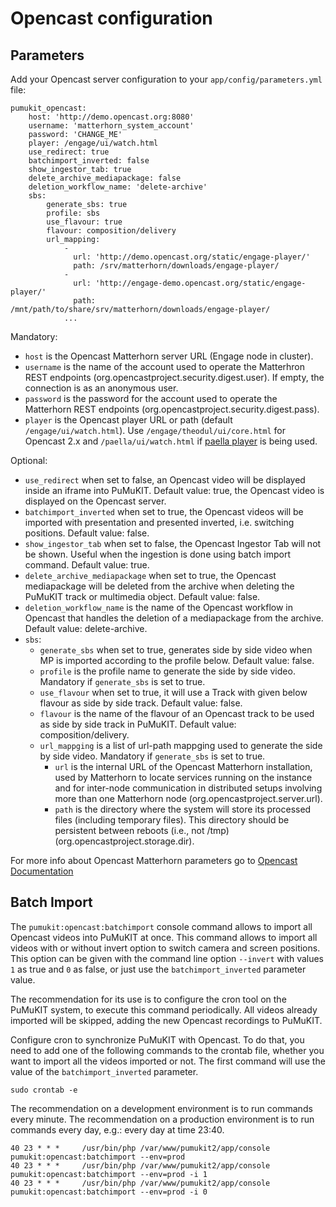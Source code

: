 # Opencast configuration

## Parameters

Add your Opencast server configuration to your `app/config/parameters.yml` file:

```
pumukit_opencast:
    host: 'http://demo.opencast.org:8080'
    username: 'matterhorn_system_account'
    password: 'CHANGE_ME'
    player: /engage/ui/watch.html
    use_redirect: true
    batchimport_inverted: false
    show_ingestor_tab: true
    delete_archive_mediapackage: false
    deletion_workflow_name: 'delete-archive'
    sbs:
        generate_sbs: true
        profile: sbs
        use_flavour: true
        flavour: composition/delivery
        url_mapping:
            -
              url: 'http://demo.opencast.org/static/engage-player/'
              path: /srv/matterhorn/downloads/engage-player/
            -
              url: 'http://engage-demo.opencast.org/static/engage-player/'
              path: /mnt/path/to/share/srv/matterhorn/downloads/engage-player/
            ...
```
Mandatory:
   - `host` is the Opencast Matterhorn server URL (Engage node in cluster).
   - `username` is the name of the account used to operate the Matterhron REST endpoints (org.opencastproject.security.digest.user). If empty, the connection is as an anonymous user.
   - `password` is the password for the account used to operate the Matterhorn REST endpoints (org.opencastproject.security.digest.pass).
   - `player` is the Opencast player URL or path (default `/engage/ui/watch.html`). Use `/engage/theodul/ui/core.html` for Opencast 2.x and `/paella/ui/watch.html` if [paella player](http://paellaplayer.upv.es/) is being used.

Optional:
   - `use_redirect` when set to false, an Opencast video will be displayed inside an iframe into PuMuKIT. Default value: true, the Opencast video is displayed on the Opencast server.
   - `batchimport_inverted` when set to true, the Opencast videos will be imported with presentation and presented inverted, i.e. switching positions. Default value: false.
   - `show_ingestor_tab` when set to false, the Opencast Ingestor Tab will not be shown. Useful when the ingestion is done using batch import command. Default value: true.
   - `delete_archive_mediapackage` when set to true, the Opencast mediapackage will be deleted from the archive when deleting the PuMuKIT track or multimedia object. Default value: false.
   - `deletion_workflow_name` is the name of the Opencast workflow in Opencast that handles the deletion of a mediapackage from the archive. Default value: delete-archive.
   - `sbs`:
      - `generate_sbs` when set to true, generates side by side video when MP is imported according to the profile below. Default value: false.
      - `profile` is the profile name to generate the side by side video. Mandatory if `generate_sbs` is set to true.
      - `use_flavour` when set to true, it will use a Track with given below flavour as side by side track. Default value: false.
      - `flavour` is the name of the flavour of an Opencast track to be used as side by side track in PuMuKIT. Default value: composition/delivery.
      - `url_mappging` is a list of url-path mappging used to generate the side by side video. Mandatory if `generate_sbs` is set to true.
          - `url` is the internal URL of the Opencast Matterhorn installation, used by Matterhorn to locate services running on the instance and for inter-node communication in distributed setups involving more than one Matterhorn node (org.opencastproject.server.url).
          - `path` is the directory where the system will store its processed files (including temporary files). This directory should be persistent between reboots (i.e., not /tmp) (org.opencastproject.storage.dir).

For more info about Opencast Matterhorn parameters go to [Opencast Documentation](https://bitbucket.org/opencast-community/matterhorn/src/d9890525acc0c14ee20b2523da4873551c6a91f2/etc/config.properties?at=master)


## Batch Import

The `pumukit:opencast:batchimport` console command allows to import all Opencast videos into PuMuKIT at once.
This command allows to import all videos with or without invert option to switch camera and screen positions.
This option can be given with the command line option `--invert` with values `1` as true and `0` as false,
or just use the `batchimport_inverted` parameter value.

The recommendation for its use is to configure the cron tool on the PuMuKIT system, to execute this command periodically.
All videos already imported will be skipped, adding the new Opencast recordings to PuMuKIT.

Configure cron to synchronize PuMuKIT with Opencast. To do that, you need to add one of the following commands to the crontab file,
whether you want to import all the videos imported or not. The first command will use the value of the `batchimport_inverted` parameter.

```
sudo crontab -e
```

The recommendation on a development environment is to run commands every minute.
The recommendation on a production environment is to run commands every day, e.g.: every day at time 23:40.

```
40 23 * * *     /usr/bin/php /var/www/pumukit2/app/console pumukit:opencast:batchimport --env=prod
40 23 * * *     /usr/bin/php /var/www/pumukit2/app/console pumukit:opencast:batchimport --env=prod -i 1
40 23 * * *     /usr/bin/php /var/www/pumukit2/app/console pumukit:opencast:batchimport --env=prod -i 0
```